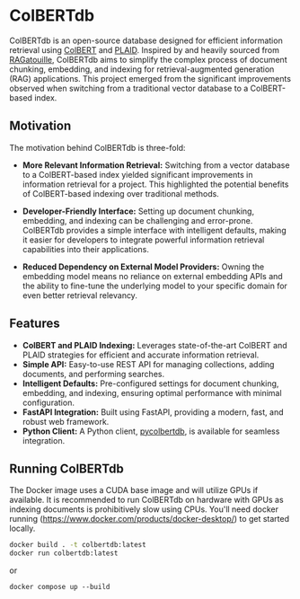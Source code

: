 # ColBERTdb

ColBERTdb is an open-source database designed for efficient information retrieval using [ColBERT](https://github.com/stanford-futuredata/ColBERT) and [PLAID](https://arxiv.org/abs/2205.09707). Inspired by and heavily sourced from [RAGatouille](https://github.com/bclavie/RAGatouille/blob/main/ragatouille/models/colbert.py), ColBERTdb aims to simplify the complex process of document chunking, embedding, and indexing for retrieval-augmented generation (RAG) applications. This project emerged from the significant improvements observed when switching from a traditional vector database to a ColBERT-based index.

## Motivation

The motivation behind ColBERTdb is three-fold:

- **More Relevant Information Retrieval:** Switching from a vector database to a ColBERT-based index yielded significant improvements in information retrieval for a project. This highlighted the potential benefits of ColBERT-based indexing over traditional methods.

- **Developer-Friendly Interface:** Setting up document chunking, embedding, and indexing can be challenging and error-prone. ColBERTdb provides a simple interface with intelligent defaults, making it easier for developers to integrate powerful information retrieval capabilities into their applications.

- **Reduced Dependency on External Model Providers:** Owning the embedding model means no reliance on external embedding APIs and the ability to fine-tune the underlying model to your specific domain for even better retrieval relevancy.

## Features

- **ColBERT and PLAID Indexing:** Leverages state-of-the-art ColBERT and PLAID strategies for efficient and accurate information retrieval.
- **Simple API:** Easy-to-use REST API for managing collections, adding documents, and performing searches.
- **Intelligent Defaults:** Pre-configured settings for document chunking, embedding, and indexing, ensuring optimal performance with minimal configuration.
- **FastAPI Integration:** Built using FastAPI, providing a modern, fast, and robust web framework.
- **Python Client:** A Python client, [pycolbertdb](https://github.com/colbertdb/pycolbertdb.git), is available for seamless integration.

## Running ColBERTdb

The Docker image uses a CUDA base image and will utilize GPUs if available. It is recommended to run ColBERTdb on hardware with GPUs as indexing documents is prohibitively slow using CPUs. You'll need docker running (https://www.docker.com/products/docker-desktop/) to get started locally.

```sh
docker build . -t colbertdb:latest
docker run colbertdb:latest
```
or
```
docker compose up --build
```
